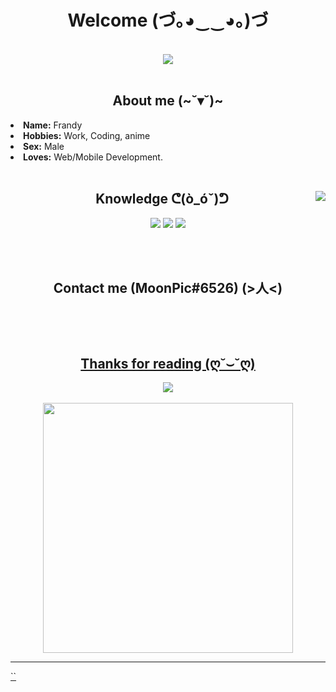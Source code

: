 <body>
<h1 align="center">Welcome (づ｡◕‿‿◕｡)づ</h1>

<br>
<div align="center">
<img src="https://media4.giphy.com/media/a6pzK009rlCak/giphy.gif">
</div>
<br>
<div>
<h2 align="center">About me (~˘▾˘)~</h2>
<li>
<b>Name:</b> Frandy</li>
<li>
<b>Hobbies:</b> Work, Coding, anime
</li>
<li>
<b>Sex:</b> Male 
</li>
<li>
<b>Loves:</b> Web/Mobile Development.
</li>
<br>

<div>
<img src="https://media2.giphy.com/media/7hW7hXXri33NK/giphy.gif" align="right">
<h2 align="center">Knowledge ᕦ(ò_óˇ)ᕤ</h2>
<p>
</div>
<div>
<p align="center"> <img src="https://img.shields.io/badge/node.js%20-%2343853D.svg?&style=for-the-badge&logo=node.js&logoColor=white"/> <img src="https://img.shields.io/badge/javascript%20-%23323330.svg?&style=for-the-badge&logo=javascript&logoColor=%23F7DF1E"> <img src="[https://icons8.com/icon/Rc0Xn5AtE8kX/python](https://icons8.com/icon/Rc0Xn5AtE8kX/python)"/><br><br>
</p>
<br>
<h2 align="center">Contact me (MoonPic#6526) (>人<)</h2>
<br>
<p align="center"> <a href="https://discord.com" target="_blank"
</div>
<br>
<div>
<h2 align="center">Thanks for reading (ღ˘⌣˘ღ)</h2>
<div align="center">
<img src="https://media.giphy.com/media/rPQaG7o8uqMzS/giphy.gif">
</div>
    </br>
  <div align="center">
    <img src="https://raw.githubusercontent.com/Imaguy0/Imaguy0/master/profile.svg" width="400" height="400">
</div>
<hr>
</div>
</div>
</body>
``
